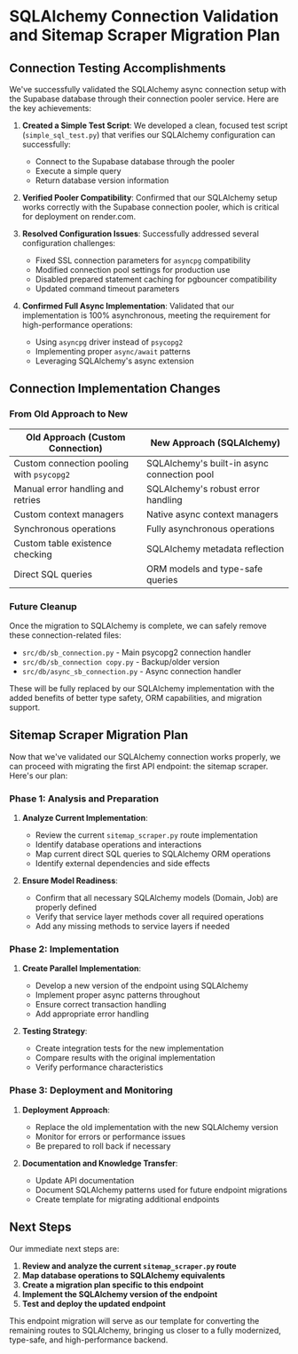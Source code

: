 # SQLAlchemy Connection Validation and Sitemap Scraper Migration Plan

## Connection Testing Accomplishments

We've successfully validated the SQLAlchemy async connection setup with the Supabase database through their connection pooler service. Here are the key achievements:

1. **Created a Simple Test Script**: We developed a clean, focused test script (`simple_sql_test.py`) that verifies our SQLAlchemy configuration can successfully:

   - Connect to the Supabase database through the pooler
   - Execute a simple query
   - Return database version information

2. **Verified Pooler Compatibility**: Confirmed that our SQLAlchemy setup works correctly with the Supabase connection pooler, which is critical for deployment on render.com.

3. **Resolved Configuration Issues**: Successfully addressed several configuration challenges:

   - Fixed SSL connection parameters for `asyncpg` compatibility
   - Modified connection pool settings for production use
   - Disabled prepared statement caching for pgbouncer compatibility
   - Updated command timeout parameters

4. **Confirmed Full Async Implementation**: Validated that our implementation is 100% asynchronous, meeting the requirement for high-performance operations:
   - Using `asyncpg` driver instead of `psycopg2`
   - Implementing proper `async/await` patterns
   - Leveraging SQLAlchemy's async extension

## Connection Implementation Changes

### From Old Approach to New

| Old Approach (Custom Connection)          | New Approach (SQLAlchemy)                   |
| ----------------------------------------- | ------------------------------------------- |
| Custom connection pooling with `psycopg2` | SQLAlchemy's built-in async connection pool |
| Manual error handling and retries         | SQLAlchemy's robust error handling          |
| Custom context managers                   | Native async context managers               |
| Synchronous operations                    | Fully asynchronous operations               |
| Custom table existence checking           | SQLAlchemy metadata reflection              |
| Direct SQL queries                        | ORM models and type-safe queries            |

### Future Cleanup

Once the migration to SQLAlchemy is complete, we can safely remove these connection-related files:

- `src/db/sb_connection.py` - Main psycopg2 connection handler
- `src/db/sb_connection copy.py` - Backup/older version
- `src/db/async_sb_connection.py` - Async connection handler

These will be fully replaced by our SQLAlchemy implementation with the added benefits of better type safety, ORM capabilities, and migration support.

## Sitemap Scraper Migration Plan

Now that we've validated our SQLAlchemy connection works properly, we can proceed with migrating the first API endpoint: the sitemap scraper. Here's our plan:

### Phase 1: Analysis and Preparation

1. **Analyze Current Implementation**:

   - Review the current `sitemap_scraper.py` route implementation
   - Identify database operations and interactions
   - Map current direct SQL queries to SQLAlchemy ORM operations
   - Identify external dependencies and side effects

2. **Ensure Model Readiness**:
   - Confirm that all necessary SQLAlchemy models (Domain, Job) are properly defined
   - Verify that service layer methods cover all required operations
   - Add any missing methods to service layers if needed

### Phase 2: Implementation

1. **Create Parallel Implementation**:

   - Develop a new version of the endpoint using SQLAlchemy
   - Implement proper async patterns throughout
   - Ensure correct transaction handling
   - Add appropriate error handling

2. **Testing Strategy**:
   - Create integration tests for the new implementation
   - Compare results with the original implementation
   - Verify performance characteristics

### Phase 3: Deployment and Monitoring

1. **Deployment Approach**:

   - Replace the old implementation with the new SQLAlchemy version
   - Monitor for errors or performance issues
   - Be prepared to roll back if necessary

2. **Documentation and Knowledge Transfer**:
   - Update API documentation
   - Document SQLAlchemy patterns used for future endpoint migrations
   - Create template for migrating additional endpoints

## Next Steps

Our immediate next steps are:

1. **Review and analyze the current `sitemap_scraper.py` route**
2. **Map database operations to SQLAlchemy equivalents**
3. **Create a migration plan specific to this endpoint**
4. **Implement the SQLAlchemy version of the endpoint**
5. **Test and deploy the updated endpoint**

This endpoint migration will serve as our template for converting the remaining routes to SQLAlchemy, bringing us closer to a fully modernized, type-safe, and high-performance backend.

